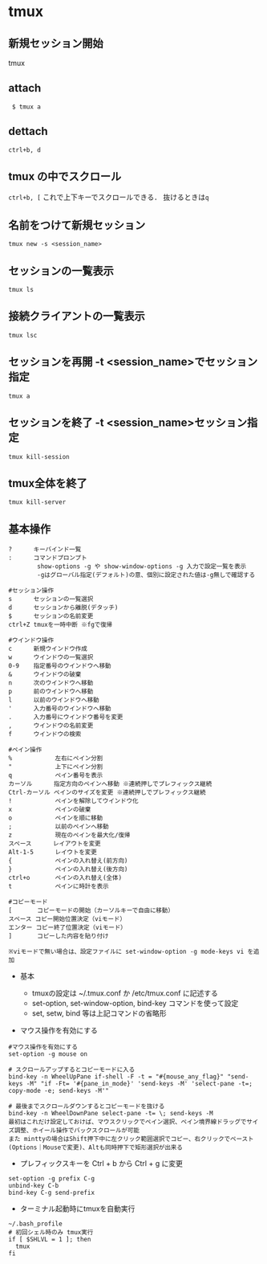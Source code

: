 # tmux

## 新規セッション開始
tmux

## attach
` $ tmux a`

## dettach
`ctrl+b, d`

## tmux の中でスクロール
`ctrl+b, [`
これで上下キーでスクロールできる．
抜けるときは`q`

## 名前をつけて新規セッション
`tmux new -s <session_name>`

## セッションの一覧表示
`tmux ls`

## 接続クライアントの一覧表示
`tmux lsc`

## セッションを再開 -t <session_name>でセッション指定
`tmux a`

## セッションを終了 -t <session_name>セッション指定
`tmux kill-session`

## tmux全体を終了
`tmux kill-server`

## 基本操作
```
?      キーバインド一覧
:      コマンドプロンプト
        show-options -g や show-window-options -g 入力で設定一覧を表示
        -gはグローバル指定(デフォルト)の意、個別に設定された値は-g無しで確認する

#セッション操作
s      セッションの一覧選択
d      セッションから離脱(デタッチ)
$      セッションの名前変更
ctrl+Z tmuxを一時中断 ※fgで復帰

#ウインドウ操作
c      新規ウインドウ作成
w      ウインドウの一覧選択
0-9    指定番号のウインドウへ移動
&      ウインドウの破棄
n      次のウインドウへ移動
p      前のウインドウへ移動
l      以前のウインドウへ移動
'      入力番号のウインドウへ移動
.      入力番号にウインドウ番号を変更
,      ウインドウの名前変更
f      ウインドウの検索

#ペイン操作
%            左右にペイン分割
"            上下にペイン分割
q            ペイン番号を表示
カーソル      指定方向のペインへ移動 ※連続押しでプレフィックス継続
Ctrl-カーソル ペインのサイズを変更 ※連続押しでプレフィックス継続
!            ペインを解除してウインドウ化
x            ペインの破棄
o            ペインを順に移動
;            以前のペインへ移動
z            現在のペインを最大化/復帰
スペース      レイアウトを変更
Alt-1-5      レイウトを変更
{            ペインの入れ替え(前方向)
}            ペインの入れ替え(後方向)
ctrl+o       ペインの入れ替え(全体)
t            ペインに時計を表示

#コピーモード
[       コピーモードの開始（カーソルキーで自由に移動）
スペース コピー開始位置決定（viモード）
エンター コピー終了位置決定（viモード）
]       コピーした内容を貼り付け

※viモードで無い場合は、設定ファイルに set-window-option -g mode-keys vi を追加
```

- 基本
  - tmuxの設定は ~/.tmux.conf か /etc/tmux.conf に記述する
  - set-option, set-window-option, bind-key コマンドを使って設定
  - set, setw, bind 等は上記コマンドの省略形

- マウス操作を有効にする
```
#マウス操作を有効にする
set-option -g mouse on

# スクロールアップするとコピーモードに入る
bind-key -n WheelUpPane if-shell -F -t = "#{mouse_any_flag}" "send-keys -M" "if -Ft= '#{pane_in_mode}' 'send-keys -M' 'select-pane -t=; copy-mode -e; send-keys -M'"

# 最後までスクロールダウンするとコピーモードを抜ける
bind-key -n WheelDownPane select-pane -t= \; send-keys -M
最初はこれだけ設定しておけば、マウスクリックでペイン選択、ペイン境界線ドラッグでサイズ調整、ホイール操作でバックスクロールが可能
また minttyの場合はShift押下中に左クリック範囲選択でコピー、右クリックでペースト(Options｜Mouseで変更)、Altも同時押下で矩形選択が出来る
```

- プレフィックスキーを Ctrl + b から Ctrl + g に変更
```
set-option -g prefix C-g
unbind-key C-b
bind-key C-g send-prefix
```
- ターミナル起動時にtmuxを自動実行
```
~/.bash_profile
# 初回シェル時のみ tmux実行
if [ $SHLVL = 1 ]; then
  tmux
fi
```